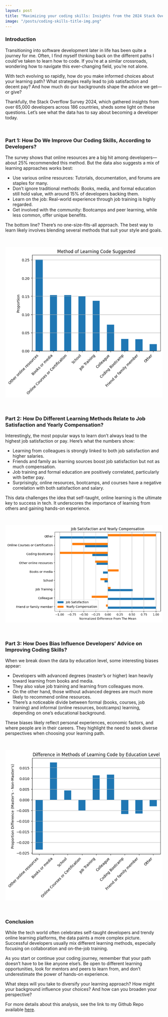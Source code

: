 ```yaml
---
layout: post
title: "Maximizing your coding skills: Insights from the 2024 Stack Overflow Survey"
image: "/posts/coding-skills-title-img.png"
---
```


### Introduction 

Transitioning into software development later in life has been quite a journey for me. Often, I find myself thinking back on the different paths I could’ve taken to learn how to code. If you’re at a similar crossroads, wondering how to navigate this ever-changing field, you’re not alone.

With tech evolving so rapidly, how do you make informed choices about your learning path? What strategies really lead to job satisfaction and decent pay? And how much do our backgrounds shape the advice we get—or give?

Thankfully, the Stack Overflow Survey 2024, which gathered insights from over 65,000 developers across 186 countries, sheds some light on these questions. Let’s see what the data has to say about becoming a developer today.

<br>

### Part 1: How Do We Improve Our Coding Skills, According to Developers? 

The survey shows that online resources are a big hit among developers—about 25% recommended this method. But the data also suggests a mix of learning approaches works best:

* Use various online resources: Tutorials, documentation, and forums are staples for many.
* Don’t ignore traditional methods: Books, media, and formal education still hold value, with around 15% of developers backing them.
* Learn on the job: Real-world experience through job training is highly regarded.
* Get involved with the community: Bootcamps and peer learning, while less common, offer unique benefits.

The bottom line? There’s no one-size-fits-all approach. The best way to learn likely involves blending several methods that suit your style and goals.

<br>

![alt text](/img/posts/part1-plot.png "How to improve coding skills?")

<br>


### Part 2: How Do Different Learning Methods Relate to Job Satisfaction and Yearly Compensation? 

Interestingly, the most popular ways to learn don’t always lead to the highest job satisfaction or pay. Here’s what the numbers show:

* Learning from colleagues is strongly linked to both job satisfaction and higher salaries.
* Friends and family as learning sources boost job satisfaction but not as much compensation.
* Job training and formal education are positively correlated, particularly with better pay.
* Surprisingly, online resources, bootcamps, and courses have a negative correlation with both satisfaction and salary.

This data challenges the idea that self-taught, online learning is the ultimate key to success in tech. It underscores the importance of learning from others and gaining hands-on experience.

<br>

![alt text](/img/posts/part2-plot.png "Job Satisfaction and Yearly Compensation")

<br>

### Part 3: How Does Bias Influence Developers’ Advice on Improving Coding Skills?

When we break down the data by education level, some interesting biases appear:

* Developers with advanced degrees (master’s or higher) lean heavily toward learning from books and media.
* They also value job training and learning from colleagues more.
* On the other hand, those without advanced degrees are much more likely to recommend online resources.
* There’s a noticeable divide between formal (books, courses, job training) and informal (online resources, bootcamps) learning, depending on one’s educational background.

These biases likely reflect personal experiences, economic factors, and where people are in their careers. They highlight the need to seek diverse perspectives when choosing your learning path.

<br>

![alt text](/img/posts/part3-plot.png "What biases did the respondents have in suggesting learning code methods?")

<br>

### Conclusion

While the tech world often celebrates self-taught developers and trendy online learning platforms, the data paints a more complex picture. Successful developers usually mix different learning methods, especially focusing on collaboration and on-the-job training.

As you start or continue your coding journey, remember that your path doesn’t have to be like anyone else’s. Be open to different learning opportunities, look for mentors and peers to learn from, and don’t underestimate the power of hands-on experience.

What steps will you take to diversify your learning approach? How might your background influence your choices? And how can you broaden your perspective?

For more details about this analysis, see the link to my Github Repo available [here](https://github.com/tphan86/stack-overflow-2024).


